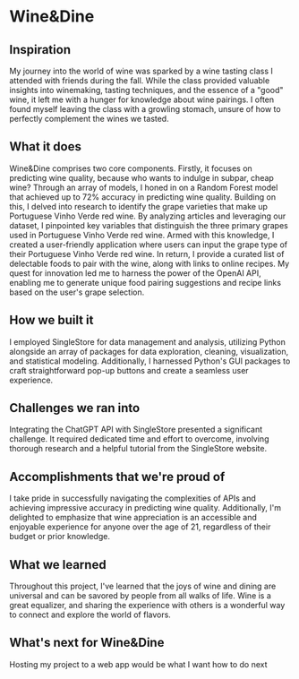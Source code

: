 # Wine&Dine


## Inspiration
My journey into the world of wine was sparked by a wine tasting class I attended with friends during the fall. While the class provided valuable insights into winemaking, tasting techniques, and the essence of a "good" wine, it left me with a hunger for knowledge about wine pairings. I often found myself leaving the class with a growling stomach, unsure of how to perfectly complement the wines we tasted.

## What it does
Wine&Dine comprises two core components. Firstly, it focuses on predicting wine quality, because who wants to indulge in subpar, cheap wine? Through an array of models, I honed in on a Random Forest model that achieved up to 72% accuracy in predicting wine quality. Building on this, I delved into research to identify the grape varieties that make up Portuguese Vinho Verde red wine. By analyzing articles and leveraging our dataset, I pinpointed key variables that distinguish the three primary grapes used in Portuguese Vinho Verde red wine. Armed with this knowledge, I created a user-friendly application where users can input the grape type of their Portuguese Vinho Verde red wine. In return, I provide a curated list of delectable foods to pair with the wine, along with links to online recipes. My quest for innovation led me to harness the power of the OpenAI API, enabling me to generate unique food pairing suggestions and recipe links based on the user's grape selection.

## How we built it
I employed SingleStore for data management and analysis, utilizing Python alongside an array of packages for data exploration, cleaning, visualization, and statistical modeling. Additionally, I harnessed Python's GUI packages to craft straightforward pop-up buttons and create a seamless user experience.

## Challenges we ran into
Integrating the ChatGPT API with SingleStore presented a significant challenge. It required dedicated time and effort to overcome, involving thorough research and a helpful tutorial from the SingleStore website.

## Accomplishments that we're proud of
I take pride in successfully navigating the complexities of APIs and achieving impressive accuracy in predicting wine quality. Additionally, I'm delighted to emphasize that wine appreciation is an accessible and enjoyable experience for anyone over the age of 21, regardless of their budget or prior knowledge.

## What we learned
Throughout this project, I've learned that the joys of wine and dining are universal and can be savored by people from all walks of life. Wine is a great equalizer, and sharing the experience with others is a wonderful way to connect and explore the world of flavors.

## What's next for Wine&Dine
Hosting my project to a web app would be what I want how to do next
